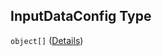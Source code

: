 ## InputDataConfig Type

`object[]` ([Details](pipeline-definition-definitions-trainingstep-properties-arguments-properties-inputdataconfig-items.md))
